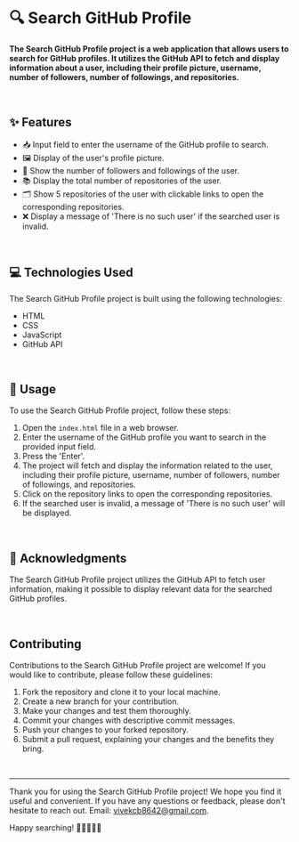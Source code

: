 # 🔍 Search GitHub Profile

**The Search GitHub Profile project is a web application that allows users to search for GitHub profiles. It utilizes the GitHub API to fetch and display information about a user, including their profile picture, username, number of followers, number of followings, and repositories.**

<br>

## ✨ Features

- 📥 Input field to enter the username of the GitHub profile to search.
- 🖼️ Display of the user's profile picture.
- 👥 Show the number of followers and followings of the user.
- 📚 Display the total number of repositories of the user.
- 🗂️ Show 5 repositories of the user with clickable links to open the corresponding repositories.
- ❌ Display a message of 'There is no such user' if the searched user is invalid.

<br>

## 💻 Technologies Used

The Search GitHub Profile project is built using the following technologies:

- HTML
- CSS
- JavaScript
- GitHub API

<br>

## 🚀 Usage

To use the Search GitHub Profile project, follow these steps:

1. Open the `index.html` file in a web browser.
2. Enter the username of the GitHub profile you want to search in the provided input field.
3. Press the 'Enter'.
4. The project will fetch and display the information related to the user, including their profile picture, username, number of followers, number of followings, and repositories.
5. Click on the repository links to open the corresponding repositories.
6. If the searched user is invalid, a message of 'There is no such user' will be displayed.

<br>

## 🙏 Acknowledgments

The Search GitHub Profile project utilizes the GitHub API to fetch user information, making it possible to display relevant data for the searched GitHub profiles.

<br>

## Contributing

Contributions to the Search GitHub Profile project are welcome! If you would like to contribute, please follow these guidelines:

1. Fork the repository and clone it to your local machine.
2. Create a new branch for your contribution.
3. Make your changes and test them thoroughly.
4. Commit your changes with descriptive commit messages.
5. Push your changes to your forked repository.
6. Submit a pull request, explaining your changes and the benefits they bring.

<br>

---

Thank you for using the Search GitHub Profile project! We hope you find it useful and convenient. If you have any questions or feedback, please don't hesitate to reach out.
Email: vivekcb8642@gmail.com.

Happy searching! 🔎👩‍💻👨‍💻
